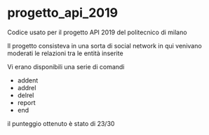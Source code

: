 # progetto_api_2019
Codice usato per il progetto API 2019 del politecnico di milano

Il progetto consisteva in una sorta di social network in qui venivano moderati le relazioni tra le entità inserite

Vi erano disponibili una serie di comandi

- addent
- addrel
- delrel
- report
- end

il punteggio ottenuto è stato di 23/30
